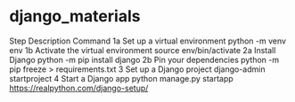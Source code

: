 # django_materials
Step	Description	Command
1a	Set up a virtual environment	python -m venv env
1b	Activate the virtual environment	source env/bin/activate
2a	Install Django	python -m pip install django
2b	Pin your dependencies	python -m pip freeze > requirements.txt
3	Set up a Django project	django-admin startproject <projectname>
4	Start a Django app	python manage.py startapp <appname>
  https://realpython.com/django-setup/
